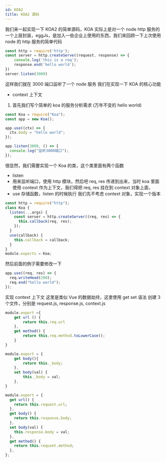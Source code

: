 ```yaml
---
id: KOA2
title: KOA2 源码
---
```


我们来一起实现一下 KOA2 的简单源码，KOA 实际上是对一个 node http 服务的一个上层封装，eggJs，是加入一些企业上使用的东西，我们来回顾一下上次使用 node 的 http 服务的简单代码

```js
const http = require('http');
const server = http.createServe((request, response) => {
    console.log('this is a req');
    response.end('hello world');
})
server.listen(3000)
```

这样我们就在 3000 端口监听了一个 node 服务
我们在实现一下 KOA 的核心功能

- context 上下文

1. 首先我们写个简单的 koa 的服务分析需求 (万年不变的 hello world)

```js
const Koa = require("Koa");
const app = new Koa();

app.use((ctx) => {
  ctx.body = "hello world";
});

app.listen(3000, () => {
  console.log("监听3000端口");
});
```

很显然，我们需要实现一个 Koa 的类，这个类里面有两个函数

- listen
- 用来监听端口，使用 http 模块，然后吧 req, res 传递到出来，当时 koa 里面使用 context 作为上下文，我们得把 req, res 挂在到 context 对象上面，
- use 存储函数，listen 的时候执行
  我们先不考虑 context 对象，实现一个版本

```js
const http = require("http");
class Koa {
  listen(...args) {
    const server = http.createServer((req, res) => {
      this.callback(req, res);
    });
  }
  use(callback) {
    this.callback = callback;
  }
}
module.exports = Koa;
```

然后前面的例子需要修改一下

```js
app.use((req, res) => {
  req.writeHead(200);
  req.end("hello world");
});
```

实现 context 上下文
这里是类似 Vue 的数据劫持，这里使用 get set 语法
创建 3 个文件，分别是 request.js, response.js, context.js

```js
module.export ={
    get url () {
        return this.req.url
    },
    get method() {
        return this.req.method.toLowerCase();
    }
}
```

```js
module.export = {
    get body(){
        return this._body;
    },
    set body(val) {
        this._body = val;
    },
}

```

```js
module.export = {
  get url() {
    return this.request.url;
  },
  get body() {
    return this.response.body;
  },
  set body(val) {
    this.response.body = val;
  },
  get method() {
    return this.requset.method;
  },
};
```
